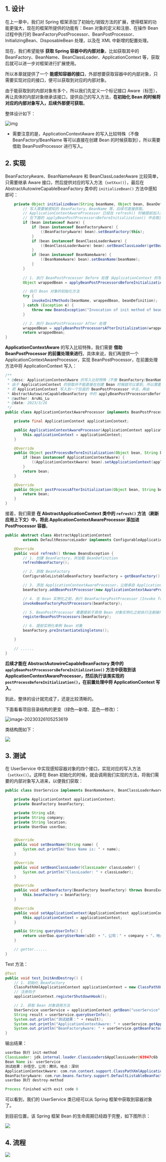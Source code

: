 ## 1. 设计

在上一章中，我们对 Spring 框架添加了初始化/销毁方法的扩展，使得框架的功能更强大，现在的框架所提供的功能有：Bean 对象的定义和注册、在操作 Bean 过程中执行的 BeanFactoryPostProcessor、BeanPostProcessor、InitializingBean、DisposableBean 处理，以及在 XML 中新增的配置处理。

现在，我们希望能够 **获取 Spring 容器中的内部对象**，比如获取其中的 BeanFactory、BeanName、BeanClassLoader、ApplicationContext 等，获取后就可以进一步对框架进行扩展使用。

所以本章就提供了一个 **能感知容器的接口**，外部想要获取容器中的内部对象，只需要实现对应的接口，便可以获取到对应的内部对象。

由于能获取到的内部对象有多个，所以我们先定义一个标记接口 Aware（标签），再让具体的内部对象继承该接口，提供自己的写入方法，**在初始化 Bean 的时候将对应的内部对象写入，后续外部便可获取**。

整体设计如下：

![img](https://run-notes.oss-cn-beijing.aliyuncs.com/notes/202303261029777.png)

- 需要注意的是，ApplicationContextAware 的写入比较特殊（不像 BeanFactory/BeanName 等可以直接在创建 Bean 的时候获取到），所以需要借助 BeanPostProcessor 进行写入。

## 2. 实现

BeanFactoryAware、BeanNameAware 和 BeanClassLoaderAware 比较简单，只需要继承 Aware 接口，然后提供对应的写入方法（`setXxx()`），最后在 AbstractAutowireCapableBeanFactory 类中的 `initializeBean()` 方法中感知即可：

```java
    private Object initializeBean(String beanName, Object bean, BeanDefinition beanDefinition) {
        // 写入需要被感知的 BeanFactory、BeanName 等，后续可直接获取。
        // ApplicationContextAwareProcessor 已经在 refresh() 时被提前加入到 BeanPostProcessors 中了，
        // 在下面的 applyBeanPostProcessorsBeforeInitialization() 中会取出来进行写入
        if (bean instanceof Aware) {
            if (bean instanceof BeanFactoryAware) {
                ((BeanFactoryAware) bean).setBeanFactory(this);
            }
            if (bean instanceof BeanClassLoaderAware) {
                ((BeanClassLoaderAware) bean).setBeanClassLoader(getBeanClassLoader());
            }
            if (bean instanceof BeanNameAware) {
                ((BeanNameAware) bean).setBeanName(beanName);
            }
        }
        
        // 1. 执行 BeanPostProcessor Before 处理（ApplicationContext 的写入在此方法中）
        Object wrappedBean = applyBeanPostProcessorsBeforeInitialization(bean, beanName);

        // 执行 Bean 对象的初始化方法
        try {
            invokeInitMethods(beanName, wrappedBean, beanDefinition);
        } catch (Exception e) {
            throw new BeansException("Invocation of init method of bean[" + beanName + "] failed", e);
        }

        // 2. 执行 BeanPostProcessor After 处理
        wrappedBean = applyBeanPostProcessorsAfterInitialization(wrappedBean, beanName);
        return wrappedBean;
}
```

**ApplicationContextAware** 的写入比较特殊，我们需要 **借助 BeanPostProcessor 的前置处理来进行**。具体来说，我们再提供一个 ApplicationContextAwareProcessor，实现 BeanPostProcessor，在前置处理方法中将 ApplicationContext 写入：

```java
/**
 * @desc: ApplicationContextAware 的写入比较特殊（不像 BeanFactory/BeanName 等可以直接在创建 Bean 的时候获取到）：
 * 由于 ApplicationContext 的获取并不能直接在创建 Bean 时候就可以拿到，所以需要在 refresh 操作时（刷新上下文），
 * 把 ApplicationContext 写入到一个包装的 BeanPostProcessor 中去，再由
 * AbstractAutowireCapableBeanFactory 中的 applyBeanPostProcessorsBeforeInitialization 方法调用。
 * @author: AruNi_Lu
 * @date: 2023/3/26
 */
public class ApplicationContextAwareProcessor implements BeanPostProcessor {

    private final ApplicationContext applicationContext;

    public ApplicationContextAwareProcessor(ApplicationContext applicationContext) {
        this.applicationContext = applicationContext;
    }

    @Override
    public Object postProcessBeforeInitialization(Object bean, String beanName) throws BeansException {
        if (bean instanceof ApplicationContextAware) {
            ((ApplicationContextAware) bean).setApplicationContext(applicationContext);
        }
        return bean;
    }

    @Override
    public Object postProcessAfterInitialization(Object bean, String beanName) throws BeansException {
        return bean;
    }
}
```

接着，我们需要 **在 AbstractApplicationContext 类中的 `refresh()` 方法（刷新应用上下文）中，将此 ApplicationContextAwareProcessor 添加进 PostProcessor 容器**。

```java
public abstract class AbstractApplicationContext
        extends DefaultResourceLoader implements ConfigurableApplicationContext {

    @Override
    public void refresh() throws BeansException {
        // 1. 创建 BeanFactory，并加载 BeanDefinition
        refreshBeanFactory();

        // 2. 获取 BeanFactory
        ConfigurableListableBeanFactory beanFactory = getBeanFactory();

        // 3. 添加 ApplicationContextAwareProcessor，让继承自 ApplicationContextAware 的 Bean 对象都能感知所属的 ApplicationContext
        beanFactory.addBeanPostProcessor(new ApplicationContextAwareProcessor(this));

        // 4. 在 Bean 实例化之前，执行 BeanFactoryPostProcessor (Invoke factory processors registered as beans in the context.)
        invokeBeanFactoryPostProcessors(beanFactory);

        // 5. BeanPostProcessor 需要提前于其他 Bean 对象实例化之前执行注册操作
        registerBeanPostProcessors(beanFactory);

        // 6. 提前实例化单例 Bean 对象
        beanFactory.preInstantiateSingletons();

    }
    
    // ......   
}
```

**后续才能在 AbstractAutowireCapableBeanFactory 类中的 `applyBeanPostProcessorsBeforeInitialization()` 方法中获取到该 ApplicationContextAwareProcessor，然后执行该类实现的 `postProcessBeforeInitialization()`，在前置处理中将 ApplicationContext 写入**。

到此，整体的设计就完成了，还是比较清晰的。

下面看看项目目录结构的更变（绿色—新增、蓝色—修改）：

![image-20230326105253619](https://run-notes.oss-cn-beijing.aliyuncs.com/notes/202303261052474.png)

类结构图如下：

![](https://run-notes.oss-cn-beijing.aliyuncs.com/notes/202303261324711.png)

## 3. 测试

在 UserService 中实现感知容器对象的四个接口，实现对应的写入方法（`setXxx()`）。这样在 Bean 初始化的时候，就会调用我们实现的方法，将我们需要的内部对象写入进来，以便我们获取：

```java
public class UserService implements BeanNameAware, BeanClassLoaderAware, ApplicationContextAware, BeanFactoryAware {

    private ApplicationContext applicationContext;
    private BeanFactory beanFactory;

    private String uId;
    private String company;
    private String location;
    private UserDao userDao;


    @Override
    public void setBeanName(String name) {
        System.out.println("Bean Name is: " + name);
    }

    @Override
    public void setBeanClassLoader(ClassLoader classLoader) {
        System.out.println("ClassLoader: " + classLoader);
    }

    @Override
    public void setBeanFactory(BeanFactory beanFactory) throws BeansException {
        this.beanFactory = beanFactory;
    }

    @Override
    public void setApplicationContext(ApplicationContext applicationContext) throws BeansException {
        this.applicationContext = applicationContext;
    }

    public String queryUserInfo() {
        return userDao.queryUserName(uId) + "，公司：" + company + "，地点：" + location;
    }

    // getter......
}
```

Test 方法：

```java
@Test
public void test_InitAndDestroy() {
    // 1. 初始化 BeanFactory
    ClassPathXmlApplicationContext applicationContext = new ClassPathXmlApplicationContext("classpath:spring.xml");
    // 注册钩子
    applicationContext.registerShutdownHook();

    // 2. 获取 Bean 对象调用方法
    UserService userService = applicationContext.getBean("userService", UserService.class);
    String result = userService.queryUserInfo();
    System.out.println("测试结果：" + result);
    System.out.println("ApplicationContextAware: " + userService.getApplicationContext());
    System.out.println("BeanFactoryAware: " + userService.getBeanFactory());
}
```

输出结果：

```java
userDao 执行 init-method
ClassLoader: jdk.internal.loader.ClassLoaders$AppClassLoader@63947c6b
Bean Name is: userService
测试结果：孙悟空，公司：腾讯，地点：深圳
ApplicationContextAware: com.run.context.support.ClassPathXmlApplicationContext@4cf4d528
BeanFactoryAware: com.run.beans.factory.support.DefaultListableBeanFactory@77846d2c
userDao 执行 destroy-method

Process finished with exit code 0
```

可以看到，我们的 UserService 类已经可以从 Spring 框架中获取到容器对象了。

到目前位置，该 Spring 框架 Bean 的生命周期已经趋于完整，如下图所示：

![](https://run-notes.oss-cn-beijing.aliyuncs.com/notes/202303281821704.png)

## 4. 流程

![](https://run-notes.oss-cn-beijing.aliyuncs.com/notes/202303261332648.png)


